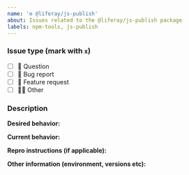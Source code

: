 ```yaml
---
name: '⚙ @liferay/js-publish'
about: Issues related to the @liferay/js-publish package
labels: npm-tools, js-publish
---
```


### Issue type (mark with `x`)

-   [ ] :thinking: Question
-   [ ] :bug: Bug report
-   [ ] :gift: Feature request
-   [ ] :woman_shrugging: Other

### Description

**Desired behavior:**

**Current behavior:**

**Repro instructions (if applicable):**

**Other information (environment, versions etc):**
